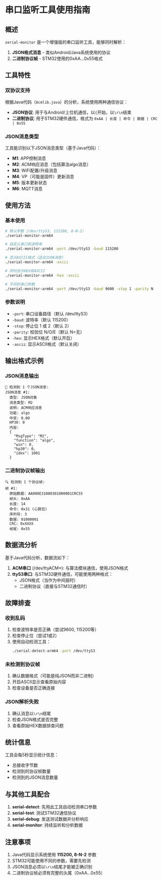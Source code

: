 # 串口监听工具使用指南

## 概述
`serial-monitor` 是一个增强版的串口监听工具，能够同时解析：
1. **JSON格式消息** - 类似Android/Java系统使用的协议
2. **二进制协议帧** - STM32使用的0xAA...0x55格式

## 工具特性

### 双协议支持
根据Java代码（`Acmlib.java`）的分析，系统使用两种通信协议：
- **JSON协议**: 用于与Android/上位机通信，以`{`开始，以`\r\n`结束
- **二进制协议**: 用于STM32硬件通信，格式为 `0xAA | 长度 | 命令 | 数据 | CRC | 0x55`

### JSON消息类型
工具能识别以下JSON消息类型（基于Java代码）：
- **M1**: APP控制消息
- **M2**: ACM响应消息（包括算法algo消息）
- **M3**: WiFi配置/升级消息
- **M4**: VP（可能是固件）更新消息
- **M5**: 版本更新状态
- **M6**: MQTT消息

## 使用方法

### 基本使用
```bash
# 默认参数（/dev/ttyS3, 115200, 8-N-2）
./serial-monitor-arm64

# 自定义串口和波特率
./serial-monitor-arm64 -port /dev/ttyS3 -baud 115200

# 显示ASCII格式（适合JSON消息）
./serial-monitor-arm64 -ascii

# 同时显示HEX和ASCII
./serial-monitor-arm64 -hex -ascii

# 不同的串口参数
./serial-monitor-arm64 -port /dev/ttyS3 -baud 9600 -stop 1 -parity N
```

### 参数说明
- `-port`: 串口设备路径（默认 /dev/ttyS3）
- `-baud`: 波特率（默认 115200）
- `-stop`: 停止位 1 或 2（默认 2）
- `-parity`: 校验位 N/O/E（默认 N=无）
- `-hex`: 显示HEX格式（默认开启）
- `-ascii`: 显示ASCII格式（默认关闭）

## 输出格式示例

### JSON消息输出
```
📝 检测到 1 个JSON消息:
JSON消息 #1:
  类型: JSON对象
  消息类型: M2
  说明: ACM响应消息
  功能: algo
  中奖: 0.00
  HP30: 0
  内容:
  {
    "MsgType": "M2",
    "function": "algo",
    "win": 0,
    "hp30": 0,
    "idex": 1001
  }
```

### 二进制协议帧输出
```
🔍 检测到 1 个协议帧:
帧 #1:
  原始数据: AA000E31000301000001CRC55
  帧头: 0xAA
  长度: 14
  命令: 0x31 (心跳包)
  序列号: 3
  数据: 01000001
  CRC: 0xXXXX
  帧尾: 0x55
```

## 数据流分析

基于Java代码分析，数据流如下：
1. **ACM串口** (/dev/ttyACM*): 与算法模块通信，使用JSON格式
2. **ttyS3串口**: 与STM32硬件通信，可能使用两种格式：
   - JSON格式（当作为中间层时）
   - 二进制协议（直接与STM32通信时）

## 故障排查

### 收到乱码
1. 检查波特率是否正确（尝试9600, 115200等）
2. 检查停止位（尝试1或2）
3. 使用自动检测工具：
   ```bash
   ./serial-detect-arm64 -port /dev/ttyS3
   ```

### 未检测到协议帧
1. 确认数据格式（可能是纯JSON而非二进制）
2. 开启ASCII显示查看原始内容
3. 检查设备是否正确连接

### JSON解析失败
1. 确认消息以`\r\n`结尾
2. 检查JSON格式是否完整
3. 查看原始HEX数据排查问题

## 统计信息
工具会每5秒显示统计信息：
- 总接收字节数
- 检测到的协议帧数量
- 检测到的JSON消息数量

## 与其他工具配合

1. **serial-detect**: 先用此工具自动检测串口参数
2. **serial-test**: 测试STM32通信协议
3. **serial-debug**: 发送测试数据并分析响应
4. **serial-monitor**: 持续监听和分析数据

## 注意事项

1. Java代码显示系统使用 **115200, 8-N-2** 参数
2. STM32可能使用不同的参数，需要先检测
3. JSON消息必须以`\r\n`结尾才能被正确识别
4. 二进制协议帧必须有完整的头尾（0xAA...0x55）
